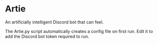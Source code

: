 # Artie
An artificially intelligent Discord bot that can feel.

The Artie.py script automatically creates a config file on first run. Edit it to add the Discord bot token required to run.
